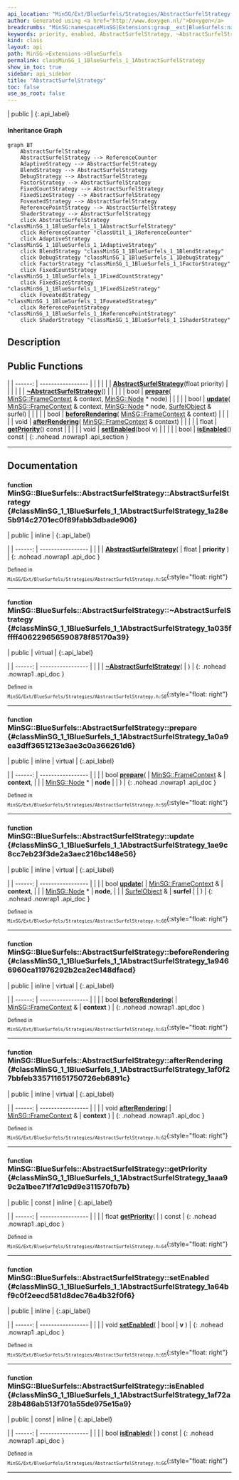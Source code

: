 ```yaml
---
api_location: "MinSG/Ext/BlueSurfels/Strategies/AbstractSurfelStrategy.h"
author: Generated using <a href="http://www.doxygen.nl/">Doxygen</a>
breadcrumbs: "MinSG:namespaceMinSG|Extensions:group__ext|BlueSurfels:namespaceMinSG_1_1BlueSurfels"
keywords: priority, enabled, AbstractSurfelStrategy, ~AbstractSurfelStrategy, prepare, update, beforeRendering, afterRendering, getPriority, setEnabled, isEnabled
kind: class
layout: api
path: MinSG->Extensions->BlueSurfels
permalink: classMinSG_1_1BlueSurfels_1_1AbstractSurfelStrategy
show_in_toc: true
sidebar: api_sidebar
title: "AbstractSurfelStrategy"
toc: false
use_as_root: false
---
```


| public |
{:.api_label}

#### Inheritance Graph

```mermaid
graph BT
	AbstractSurfelStrategy
	AbstractSurfelStrategy --> ReferenceCounter
	AdaptiveStrategy --> AbstractSurfelStrategy
	BlendStrategy --> AbstractSurfelStrategy
	DebugStrategy --> AbstractSurfelStrategy
	FactorStrategy --> AbstractSurfelStrategy
	FixedCountStrategy --> AbstractSurfelStrategy
	FixedSizeStrategy --> AbstractSurfelStrategy
	FoveatedStrategy --> AbstractSurfelStrategy
	ReferencePointStrategy --> AbstractSurfelStrategy
	ShaderStrategy --> AbstractSurfelStrategy
	click AbstractSurfelStrategy "classMinSG_1_1BlueSurfels_1_1AbstractSurfelStrategy"
	click ReferenceCounter "classUtil_1_1ReferenceCounter"
	click AdaptiveStrategy "classMinSG_1_1BlueSurfels_1_1AdaptiveStrategy"
	click BlendStrategy "classMinSG_1_1BlueSurfels_1_1BlendStrategy"
	click DebugStrategy "classMinSG_1_1BlueSurfels_1_1DebugStrategy"
	click FactorStrategy "classMinSG_1_1BlueSurfels_1_1FactorStrategy"
	click FixedCountStrategy "classMinSG_1_1BlueSurfels_1_1FixedCountStrategy"
	click FixedSizeStrategy "classMinSG_1_1BlueSurfels_1_1FixedSizeStrategy"
	click FoveatedStrategy "classMinSG_1_1BlueSurfels_1_1FoveatedStrategy"
	click ReferencePointStrategy "classMinSG_1_1BlueSurfels_1_1ReferencePointStrategy"
	click ShaderStrategy "classMinSG_1_1BlueSurfels_1_1ShaderStrategy"
```

## Description





## Public Functions

|
| ------: | ----------------- |
|  | |
|  | **[AbstractSurfelStrategy](#classMinSG_1_1BlueSurfels_1_1AbstractSurfelStrategy_1a28e5b914c2701ec0f89fabb3dbade906)**(float priority) |
|  | |
|  | **[~AbstractSurfelStrategy](#classMinSG_1_1BlueSurfels_1_1AbstractSurfelStrategy_1a035fffff406229656590878f85170a39)**() |
|  | |
| bool | **[prepare](#classMinSG_1_1BlueSurfels_1_1AbstractSurfelStrategy_1a0a9ea3dff3651213e3ae3c0a366261d6)**( [MinSG::FrameContext](classMinSG_1_1FrameContext) & context,  [MinSG::Node](classMinSG_1_1Node) * node) |
|  | |
| bool | **[update](#classMinSG_1_1BlueSurfels_1_1AbstractSurfelStrategy_1ae9c8cc7eb23f3de2a3aec216bc148e56)**( [MinSG::FrameContext](classMinSG_1_1FrameContext) & context,  [MinSG::Node](classMinSG_1_1Node) * node,  [SurfelObject](structMinSG_1_1BlueSurfels_1_1SurfelObject) & surfel) |
|  | |
| bool | **[beforeRendering](#classMinSG_1_1BlueSurfels_1_1AbstractSurfelStrategy_1a9466960ca11976292b2ca2ec148dfacd)**( [MinSG::FrameContext](classMinSG_1_1FrameContext) & context) |
|  | |
| void | **[afterRendering](#classMinSG_1_1BlueSurfels_1_1AbstractSurfelStrategy_1af0f27bbfeb335711651750726eb6891c)**( [MinSG::FrameContext](classMinSG_1_1FrameContext) & context) |
|  | |
| float | **[getPriority](#classMinSG_1_1BlueSurfels_1_1AbstractSurfelStrategy_1aaa99c2a1bee71f7d1c9d9e311570fb7b)**() const |
|  | |
| void | **[setEnabled](#classMinSG_1_1BlueSurfels_1_1AbstractSurfelStrategy_1a64bf9c0f2eecd581d8dec76a4b32f0f6)**(bool v) |
|  | |
| bool | **[isEnabled](#classMinSG_1_1BlueSurfels_1_1AbstractSurfelStrategy_1af72a28b486ab513f701a55de975e15a9)**() const |
{: .nohead .nowrap1 .api_section }


-------------------------------------------------------------------

## Documentation

### <small>function</small><br/> MinSG::BlueSurfels::AbstractSurfelStrategy::AbstractSurfelStrategy {#classMinSG_1_1BlueSurfels_1_1AbstractSurfelStrategy_1a28e5b914c2701ec0f89fabb3dbade906}

| public | inline |
{:.api_label}

|
| ------: | ----------------- |
|  |
|  **[AbstractSurfelStrategy](#classMinSG_1_1BlueSurfels_1_1AbstractSurfelStrategy_1a28e5b914c2701ec0f89fabb3dbade906)**( | float | **priority** ) |
{: .nohead .nowrap1 .api_doc }





<sub>Defined in `MinSG/Ext/BlueSurfels/Strategies/AbstractSurfelStrategy.h:56`</sub>{:style="float: right"}

-------------------------------------------------------------------

### <small>function</small><br/> MinSG::BlueSurfels::AbstractSurfelStrategy::~AbstractSurfelStrategy {#classMinSG_1_1BlueSurfels_1_1AbstractSurfelStrategy_1a035fffff406229656590878f85170a39}

| public | virtual |
{:.api_label}

|
| ------: | ----------------- |
|  |
|  **[~AbstractSurfelStrategy](#classMinSG_1_1BlueSurfels_1_1AbstractSurfelStrategy_1a035fffff406229656590878f85170a39)**( |  ) |
{: .nohead .nowrap1 .api_doc }





<sub>Defined in `MinSG/Ext/BlueSurfels/Strategies/AbstractSurfelStrategy.h:58`</sub>{:style="float: right"}

-------------------------------------------------------------------

### <small>function</small><br/> MinSG::BlueSurfels::AbstractSurfelStrategy::prepare {#classMinSG_1_1BlueSurfels_1_1AbstractSurfelStrategy_1a0a9ea3dff3651213e3ae3c0a366261d6}

| public | inline | virtual |
{:.api_label}

|
| ------: | ----------------- |
|  |
| bool **[prepare](#classMinSG_1_1BlueSurfels_1_1AbstractSurfelStrategy_1a0a9ea3dff3651213e3ae3c0a366261d6)**( |  [MinSG::FrameContext](classMinSG_1_1FrameContext) & | **context**, |
| |  [MinSG::Node](classMinSG_1_1Node) * | **node** |
|   ) |
{: .nohead .nowrap1 .api_doc }





<sub>Defined in `MinSG/Ext/BlueSurfels/Strategies/AbstractSurfelStrategy.h:59`</sub>{:style="float: right"}

-------------------------------------------------------------------

### <small>function</small><br/> MinSG::BlueSurfels::AbstractSurfelStrategy::update {#classMinSG_1_1BlueSurfels_1_1AbstractSurfelStrategy_1ae9c8cc7eb23f3de2a3aec216bc148e56}

| public | inline | virtual |
{:.api_label}

|
| ------: | ----------------- |
|  |
| bool **[update](#classMinSG_1_1BlueSurfels_1_1AbstractSurfelStrategy_1ae9c8cc7eb23f3de2a3aec216bc148e56)**( |  [MinSG::FrameContext](classMinSG_1_1FrameContext) & | **context**, |
| |  [MinSG::Node](classMinSG_1_1Node) * | **node**, |
| |  [SurfelObject](structMinSG_1_1BlueSurfels_1_1SurfelObject) & | **surfel** |
|   ) |
{: .nohead .nowrap1 .api_doc }





<sub>Defined in `MinSG/Ext/BlueSurfels/Strategies/AbstractSurfelStrategy.h:60`</sub>{:style="float: right"}

-------------------------------------------------------------------

### <small>function</small><br/> MinSG::BlueSurfels::AbstractSurfelStrategy::beforeRendering {#classMinSG_1_1BlueSurfels_1_1AbstractSurfelStrategy_1a9466960ca11976292b2ca2ec148dfacd}

| public | inline | virtual |
{:.api_label}

|
| ------: | ----------------- |
|  |
| bool **[beforeRendering](#classMinSG_1_1BlueSurfels_1_1AbstractSurfelStrategy_1a9466960ca11976292b2ca2ec148dfacd)**( |  [MinSG::FrameContext](classMinSG_1_1FrameContext) & | **context** ) |
{: .nohead .nowrap1 .api_doc }





<sub>Defined in `MinSG/Ext/BlueSurfels/Strategies/AbstractSurfelStrategy.h:61`</sub>{:style="float: right"}

-------------------------------------------------------------------

### <small>function</small><br/> MinSG::BlueSurfels::AbstractSurfelStrategy::afterRendering {#classMinSG_1_1BlueSurfels_1_1AbstractSurfelStrategy_1af0f27bbfeb335711651750726eb6891c}

| public | inline | virtual |
{:.api_label}

|
| ------: | ----------------- |
|  |
| void **[afterRendering](#classMinSG_1_1BlueSurfels_1_1AbstractSurfelStrategy_1af0f27bbfeb335711651750726eb6891c)**( |  [MinSG::FrameContext](classMinSG_1_1FrameContext) & | **context** ) |
{: .nohead .nowrap1 .api_doc }





<sub>Defined in `MinSG/Ext/BlueSurfels/Strategies/AbstractSurfelStrategy.h:62`</sub>{:style="float: right"}

-------------------------------------------------------------------

### <small>function</small><br/> MinSG::BlueSurfels::AbstractSurfelStrategy::getPriority {#classMinSG_1_1BlueSurfels_1_1AbstractSurfelStrategy_1aaa99c2a1bee71f7d1c9d9e311570fb7b}

| public | const | inline |
{:.api_label}

|
| ------: | ----------------- |
|  |
| float **[getPriority](#classMinSG_1_1BlueSurfels_1_1AbstractSurfelStrategy_1aaa99c2a1bee71f7d1c9d9e311570fb7b)**( |  ) const |
{: .nohead .nowrap1 .api_doc }





<sub>Defined in `MinSG/Ext/BlueSurfels/Strategies/AbstractSurfelStrategy.h:64`</sub>{:style="float: right"}

-------------------------------------------------------------------

### <small>function</small><br/> MinSG::BlueSurfels::AbstractSurfelStrategy::setEnabled {#classMinSG_1_1BlueSurfels_1_1AbstractSurfelStrategy_1a64bf9c0f2eecd581d8dec76a4b32f0f6}

| public | inline |
{:.api_label}

|
| ------: | ----------------- |
|  |
| void **[setEnabled](#classMinSG_1_1BlueSurfels_1_1AbstractSurfelStrategy_1a64bf9c0f2eecd581d8dec76a4b32f0f6)**( | bool | **v** ) |
{: .nohead .nowrap1 .api_doc }





<sub>Defined in `MinSG/Ext/BlueSurfels/Strategies/AbstractSurfelStrategy.h:65`</sub>{:style="float: right"}

-------------------------------------------------------------------

### <small>function</small><br/> MinSG::BlueSurfels::AbstractSurfelStrategy::isEnabled {#classMinSG_1_1BlueSurfels_1_1AbstractSurfelStrategy_1af72a28b486ab513f701a55de975e15a9}

| public | const | inline |
{:.api_label}

|
| ------: | ----------------- |
|  |
| bool **[isEnabled](#classMinSG_1_1BlueSurfels_1_1AbstractSurfelStrategy_1af72a28b486ab513f701a55de975e15a9)**( |  ) const |
{: .nohead .nowrap1 .api_doc }





<sub>Defined in `MinSG/Ext/BlueSurfels/Strategies/AbstractSurfelStrategy.h:66`</sub>{:style="float: right"}

-------------------------------------------------------------------


